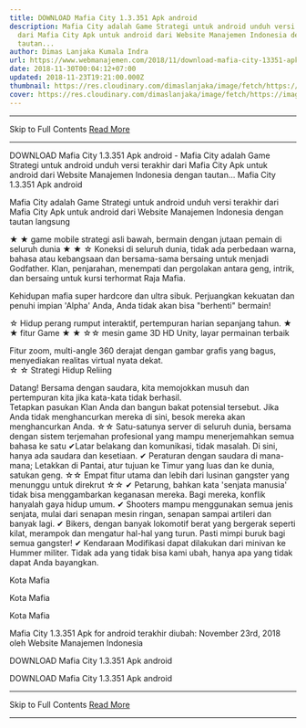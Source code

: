 ```yaml
---
title: DOWNLOAD Mafia City 1.3.351 Apk android
description: Mafia City adalah Game Strategi untuk android unduh versi terakhir
  dari Mafia City Apk untuk android dari Website Manajemen Indonesia dengan
  tautan...
author: Dimas Lanjaka Kumala Indra
url: https://www.webmanajemen.com/2018/11/download-mafia-city-13351-apk-android.html
date: 2018-11-30T00:04:12+07:00
updated: 2018-11-23T19:21:00.000Z
thumbnail: https://res.cloudinary.com/dimaslanjaka/image/fetch/https://image.revdl.com/2018/mafia-city-1.jpg
cover: https://res.cloudinary.com/dimaslanjaka/image/fetch/https://image.revdl.com/2018/mafia-city-1.jpg
---
```


<hr/> Skip to Full Contents <a href="https://www.webmanajemen.com/2018/11/download-mafia-city-13351-apk-android.html" rel="follow" class="button" id="read-more">Read More</a> <hr/> DOWNLOAD Mafia City 1.3.351 Apk android - Mafia City adalah Game Strategi untuk android unduh versi terakhir dari Mafia City Apk untuk android dari Website Manajemen Indonesia dengan tautan... Mafia City 1.3.351 Apk android 
  
  
  
  Mafia City adalah Game Strategi untuk android 
 unduh versi terakhir dari Mafia City Apk untuk android dari Website Manajemen Indonesia dengan tautan langsung  
  
  
  
  ★ ★ game mobile strategi asli bawah, bermain dengan jutaan pemain di seluruh dunia ★ ★ 
 ☆ Koneksi di seluruh dunia, tidak ada perbedaan warna, bahasa atau kebangsaan dan bersama-sama bersaing untuk menjadi Godfather. 
 Klan, penjarahan, menempati dan pergolakan antara geng, intrik, dan bersaing untuk kursi terhormat Raja Mafia. 
  
  Kehidupan mafia super hardcore dan ultra sibuk.  Perjuangkan kekuatan dan penuhi impian 'Alpha' Anda, Anda tidak akan bisa "berhenti" bermain! 
  
  ☆ Hidup perang rumput interaktif, pertempuran harian sepanjang tahun. ★ ★ fitur Game ★ ★ 
 ☆☆ mesin game 3D HD Unity, layar permainan terbaik 
  
  Fitur zoom, multi-angle 360 ​​derajat dengan gambar grafis yang bagus, menyediakan realitas virtual nyata dekat.  
  ☆ ☆ Strategi Hidup Reliing 
  
  Datang!  Bersama dengan saudara, kita memojokkan musuh dan pertempuran kita jika kata-kata tidak berhasil.  
  Tetapkan pasukan Klan Anda dan bangun bakat potensial tersebut. 
 Jika Anda tidak menghancurkan mereka di sini, besok mereka akan menghancurkan Anda. ☆☆ Satu-satunya server di seluruh dunia, bersama dengan sistem terjemahan profesional yang mampu menerjemahkan semua bahasa ke satu 
 ✔Latar belakang dan komunikasi, tidak masalah.  Di sini, hanya ada saudara dan kesetiaan. 
 ✔ Peraturan dengan saudara di mana-mana;  Letakkan di Pantai, atur tujuan ke Timur yang luas dan ke dunia, satukan geng. ☆☆ Empat fitur utama dan lebih dari lusinan gangster yang menunggu untuk direkrut ☆☆ 
 ✔ Petarung, bahkan kata 'senjata manusia' tidak bisa menggambarkan keganasan mereka.  Bagi mereka, konflik hanyalah gaya hidup umum. 
 ✔ Shooters mampu menggunakan semua jenis senjata, mulai dari senapan mesin ringan, senapan sampai artileri dan banyak lagi. 
 ✔ Bikers, dengan banyak lokomotif berat yang bergerak seperti kilat, merampok dan mengatur hal-hal yang turun.  Pasti mimpi buruk bagi semua gangster! 
 ✔ Kendaraan Modifikasi dapat dilakukan dari minivan ke Hummer militer.  Tidak ada yang tidak bisa kami ubah, hanya apa yang tidak dapat Anda bayangkan. 
  
  
    
  Kota Mafia 
  
  
    
  Kota Mafia 
  
  
    
  Kota Mafia 
  
  
  
  Mafia City 1.3.351 Apk for android terakhir diubah: November 23rd, 2018 oleh Website Manajemen Indonesia 
  
  
  
DOWNLOAD Mafia City 1.3.351 Apk android
  
 DOWNLOAD Mafia City 1.3.351 Apk android <hr/> Skip to Full Contents <a href="https://www.webmanajemen.com/2018/11/download-mafia-city-13351-apk-android.html" rel="follow" class="button" id="read-more">Read More</a> <hr/>